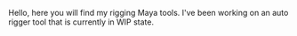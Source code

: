 Hello, here you will find my rigging Maya tools. I've been working on an auto rigger tool that is currently in WIP state. 
